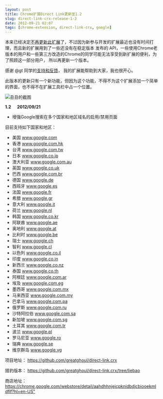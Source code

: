```yaml
---
layout: post
title: Chrome扩展Direct Link更新至1.2
slug: direct-link-crx-release-1-2
date: 2012-09-21 02:07
tags: [chrome-extension, direct-link-crx, google]
---
```


本来已经决定[不再更新此扩展][1]了，不过因为新参与开发的扩展最近也没有时间打理，而且新的扩展用到了一些还没有在稳定版本
发布的 API，一些使用Chrome老版本的用户和一些第三方改造的Chrome的同学可能无法享受到新扩展的便利，为了照顾这一部分用户，
所以再更新一个版本。

感谢 @gt 同学的[支持和反馈][2]， 我的扩展能帮助到大家，我也很开心。

此版本的更新只有一个新功能，但因为这个功能，不得不为这个扩展添加一个简单的界面，也不得不在扩展工具栏中占一个位置。

![丑丑的截图](http://pic.yupoo.com/greatghoul_v/Chw7vXrC/Tmjl0.png)

**1.2      2012/09/21**

 - 增强Google搜索在多个国家和地区域名的启用/禁用页面

目前支持如下国家和地区：

 - 美国 www.google.com
 - 香港 www.google.com.hk
 - 台湾 www.google.com.tw
 - 日本 www.google.co.jp
 - 澳大利亚 www.google.com.au
 - 英国 www.google.co.uk
 - 巴西 www.google.com.br
 - 德国 www.google.de
 - 西班牙 www.google.es
 - 法国 www.google.fr
 - 希腊 www.google.gr
 - 意大利 www.google.it
 - 荷兰 www.google.nl
 - 韩国 www.google.co.kr
 - 阿联酋 www.google.ae
 - 奥地利 www.google.at
 - 比利时 www.google.be
 - 瑞士 www.google.ch
 - 智利 www.google.cl
 - 以色列 www.google.co.il
 - 印度 www.google.co.in
 - 新西兰 www.google.co.nz
 - 泰国 www.google.co.th
 - 阿根廷 www.google.com.ar
 - 埃及 www.google.com.eg
 - 墨西哥 www.google.com.mx
 - 马来西亚 www.google.com.my
 - 巴拿马 www.google.com.pa
 - 俄罗斯 www.google.com.ru
 - 沙特阿拉伯 www.google.com.sa
 - 新加坡 www.google.com.sg
 - 土耳其 www.google.com.tr
 - 波兰 www.google.pl
 - 罗马尼亚 www.google.ro
 - 瑞典 www.google.se
 - 维京群岛 www.google.vg

项目地址： <https://github.com/greatghoul/direct-link.crx>

猎豹版本： <https://github.com/greatghoul/direct-link.crx/tree/liebao>

商店地址： <https://chrome.google.com/webstore/detail/aahdhhnjejcpknidbdjcbiooekmldflf?hl=en-US">

[1]: http://www.g2w.me/2012/07/chrome-extension-direct-link/#comment-921
[2]: http://www.g2w.me/2012/07/direct-link-crx-release-1-1/#comment-935
